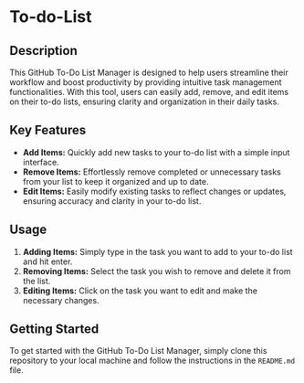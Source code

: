 # To-do-List

## Description

This GitHub To-Do List Manager is designed to help users streamline their workflow and boost productivity by providing intuitive task management functionalities. With this tool, users can easily add, remove, and edit items on their to-do lists, ensuring clarity and organization in their daily tasks.

## Key Features

- **Add Items:** Quickly add new tasks to your to-do list with a simple input interface.
- **Remove Items:** Effortlessly remove completed or unnecessary tasks from your list to keep it organized and up to date.
- **Edit Items:** Easily modify existing tasks to reflect changes or updates, ensuring accuracy and clarity in your to-do list.

## Usage

1. **Adding Items:** Simply type in the task you want to add to your to-do list and hit enter.
2. **Removing Items:** Select the task you wish to remove and delete it from the list.
3. **Editing Items:** Click on the task you want to edit and make the necessary changes.

## Getting Started

To get started with the GitHub To-Do List Manager, simply clone this repository to your local machine and follow the instructions in the `README.md` file.
